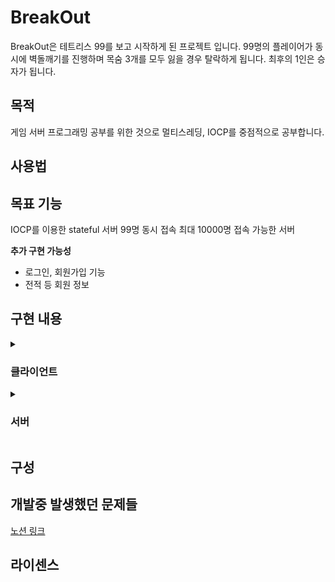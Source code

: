# BreakOut

BreakOut은 테트리스 99를 보고 시작하게 된 프로젝트 입니다. 99명의 플레이어가 동시에 벽돌깨기를 진행하며 목숨 3개를 모두 잃을 경우 탈락하게 됩니다.
최후의 1인은 승자가 됩니다. 

## 목적
게임 서버 프로그래밍 공부를 위한 것으로 멀티스레딩, IOCP를 중점적으로 공부합니다.

<!-- 이 프로젝트를 통해 성취하고자 하는 목표도 기술-->
## 사용법

## 목표 기능
IOCP를 이용한 stateful 서버
99명 동시 접속
최대 10000명 접속 가능한 서버


**추가 구현 가능성**
* 로그인, 회원가입 기능
* 전적 등 회원 정보
<!---->
## 구현 내용

<details markdown="1">
<summary><h3>클라이언트</h3></summary>
* 더미 클라이언트(5000명까지 한 프로세스에서 딜레이 없이 처리 가능)
* 클라이언트 FreeGLUT으로 구현. 간단한 게임 화면 제공
* 공 위치 예측


</details>


<details markdown="2">
<summary><h3>서버</h3></summary>
<!-- 서버 내용 기입-->
* 패킷 헤더 및 완전한 TCP 패킷이 전송되었는지 확
* 충돌 판정
* 플레이어 체력 및 사망 판정
* 세션 Connect, Disconnect 확인 및 처리
* 1Send
* JobQueue를 활용한 멀티스레딩
* JobTimer를 활용한 게임 루프
* 게임 종료 및 승패 처리, 방 초기화 후 재사용
* Protobuf를 활용한 객체 직렬화 전송

</details>




## 구성

## 개발중 발생했던 문제들
[노션 링크](https://abundant-outrigger-83d.notion.site/BreakOut-791f740fbc3243c29e9a113240a65ec4)

## 라이센스

